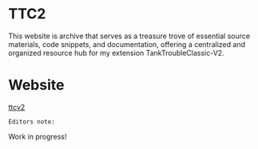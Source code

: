 # TTC2

This website is archive that serves as a treasure trove of essential source materials, code snippets, and documentation, offering a centralized and organized resource hub for my extension TankTroubleClassic-V2. 

# Website
[ttcv2](https://ttcv2.pages.dev/)

`Editors note:`

Work in progress!
